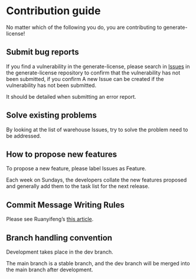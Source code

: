 # Contribution guide

No matter which of the following you do, you are contributing to generate-license!

## Submit bug reports

If you find a vulnerability in the generate-license, please search in [Issues](https://github.com/generate-license/issues) in the generate-license repository to confirm that the vulnerability has not been submitted, if you confirm A new Issue can be created if the vulnerability has not been submitted.

It should be detailed when submitting an error report.

## Solve existing problems

By looking at the list of warehouse Issues, try to solve the problem need to be addressed.

## How to propose new features

To propose a new feature, please label Issues as Feature.

Each week on Sundays, the developers collate the new features proposed and generally add them to the task list for the next release.

## Commit Message Writing Rules

Please see Ruanyifeng’s [this article](https://www.ruanyifeng.com/blog/2016/01/commit_message_change_log.html).

## Branch handling convention

Development takes place in the dev branch.

The main branch is a stable branch, and the dev branch will be merged into the main branch after development.
